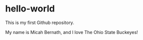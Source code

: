 # hello-world
This is my first Github repository.

My name is Micah Bernath, and I love The Ohio State Buckeyes!
